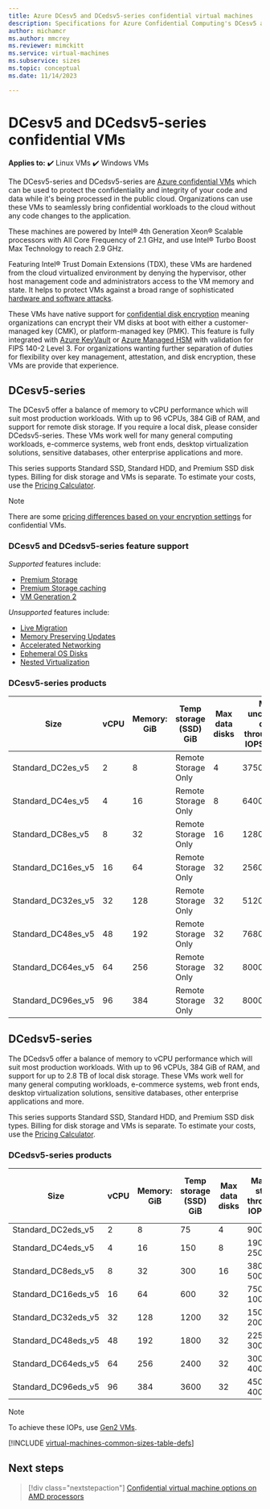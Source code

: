 ```yaml
---
title: Azure DCesv5 and DCedsv5-series confidential virtual machines
description: Specifications for Azure Confidential Computing's DCesv5 and DCedsv5-series confidential virtual machines. 
author: michamcr
ms.author: mmcrey
ms.reviewer: mimckitt
ms.service: virtual-machines
ms.subservice: sizes
ms.topic: conceptual
ms.date: 11/14/2023

---
```


# DCesv5 and DCedsv5-series confidential VMs

**Applies to:** :heavy_check_mark: Linux VMs :heavy_check_mark: Windows VMs 

The DCesv5-series and DCedsv5-series are [Azure confidential VMs](../confidential-computing/confidential-vm-overview.md) which can be used to protect the confidentiality and integrity of your code and data while it's being processed in the public cloud. Organizations can use these VMs to seamlessly bring confidential workloads to the cloud without any code changes to the application. 

These machines are powered by Intel® 4th Generation Xeon® Scalable processors with All Core Frequency of 2.1 GHz, and use Intel® Turbo Boost Max Technology to reach 2.9 GHz.

Featuring Intel® Trust Domain Extensions (TDX), these VMs are hardened from the cloud virtualized environment by denying the hypervisor, other host management code and administrators access to the VM memory and state. It helps to protect VMs against a broad range of sophisticated [hardware and software attacks](https://www.intel.com/content/www/us/en/developer/articles/technical/intel-trust-domain-extensions.html). 

These VMs have native support for [confidential disk encryption](https://learn.microsoft.com/en-us/azure/virtual-machines/disk-encryption-overview) meaning organizations can encrypt their VM disks at boot with either a customer-managed key (CMK), or platform-managed key (PMK). This feature is fully integrated with [Azure KeyVault](https://learn.microsoft.com/en-us/azure/key-vault/general/overview) or [Azure Managed HSM](https://learn.microsoft.com/en-us/azure/key-vault/managed-hsm/overview) with validation for FIPS 140-2 Level 3. For organizations wanting further separation of duties for flexibility over key management, attestation, and disk encryption, these VMs are provide that experience.

## DCesv5-series

The DCesv5 offer a balance of memory to vCPU performance which will suit most production workloads. With up to 96 vCPUs, 384 GiB of RAM, and support for remote disk storage. If you require a local disk, please consider DCedsv5-series. These VMs work well for many general computing workloads, e-commerce systems, web front ends, desktop virtualization solutions, sensitive databases, other enterprise applications and more.

This series supports Standard SSD, Standard HDD, and Premium SSD disk types. Billing for disk storage and VMs is separate. To estimate your costs, use the [Pricing Calculator](https://azure.microsoft.com/pricing/calculator/).

> [!NOTE]
> There are some [pricing differences based on your encryption settings](../confidential-computing/confidential-vm-overview.md#encryption-pricing-differences) for confidential VMs.

### DCesv5 and DCedsv5-series feature support

*Supported* features include: 

- [Premium Storage](premium-storage-performance.md)
- [Premium Storage caching](premium-storage-performance.md)
- [VM Generation 2](generation-2.md)

*Unsupported* features include:

- [Live Migration](maintenance-and-updates.md)
- [Memory Preserving Updates](maintenance-and-updates.md)
- [Accelerated Networking](../virtual-network/create-vm-accelerated-networking-cli.md)
- [Ephemeral OS Disks](ephemeral-os-disks.md)
- [Nested Virtualization](/virtualization/hyper-v-on-windows/user-guide/nested-virtualization)

### DCesv5-series products

| Size | vCPU | Memory: GiB | Temp storage (SSD) GiB | Max data disks | Max uncached disk throughput: IOPS/MBps | Max NICs |
|---|---|---|---|---|---|---|
| Standard_DC2es_v5  | 2  | 8   | Remote Storage Only | 4  | 3750/82    | 2 |
| Standard_DC4es_v5  | 4  | 16  | Remote Storage Only | 8  | 6400/144   | 2 |
| Standard_DC8es_v5  | 8  | 32  | Remote Storage Only | 16 | 12800/200  | 4 |
| Standard_DC16es_v5 | 16 | 64  | Remote Storage Only | 32 | 25600/384  | 4 |
| Standard_DC32es_v5 | 32 | 128 | Remote Storage Only | 32 | 51200/768  | 8 |
| Standard_DC48es_v5 | 48 | 192 | Remote Storage Only | 32 | 76800/1152 | 8 |
| Standard_DC64es_v5 | 64 | 256 | Remote Storage Only | 32 | 80000/1200 | 8 |
| Standard_DC96es_v5 | 96 | 384 | Remote Storage Only | 32 | 80000/1600 | 8 |

## DCedsv5-series

The DCedsv5 offer a balance of memory to vCPU performance which will suit most production workloads. With up to 96 vCPUs, 384 GiB of RAM, and support for up to 2.8 TB of local disk storage. These VMs work well for many general computing workloads, e-commerce systems, web front ends, desktop virtualization solutions, sensitive databases, other enterprise applications and more.

This series supports Standard SSD, Standard HDD, and Premium SSD disk types. Billing for disk storage and VMs is separate. To estimate your costs, use the [Pricing Calculator](https://azure.microsoft.com/pricing/calculator/).

### DCedsv5-series products

| Size | vCPU | Memory: GiB | Temp storage (SSD) GiB | Max data disks | Max temp storage throughput: IOPS/MBps | Max uncached disk throughput: IOPS/MBps | Max NICs |
|---|---|---|---|---|---|---|---|
| Standard_DC2eds_v5  | 2  | 8   | 75   | 4  | 9000 / 125    | 3750/82    | 2 |
| Standard_DC4eds_v5  | 4  | 16  | 150  | 8  | 19000 / 250   | 6400/144   | 2 |
| Standard_DC8eds_v5  | 8  | 32  | 300  | 16 | 38000 / 500   | 12800/200  | 4 |
| Standard_DC16eds_v5 | 16 | 64  | 600  | 32 | 75000 / 1000  | 25600/384  | 4 |
| Standard_DC32eds_v5 | 32 | 128 | 1200 | 32 | 150000 / 2000 | 51200/768  | 8 |
| Standard_DC48eds_v5 | 48 | 192 | 1800 | 32 | 225000 / 3000 | 76800/1152 | 8 |
| Standard_DC64eds_v5 | 64 | 256 | 2400 | 32 | 300000 / 4000 | 80000/1200 | 8 |
| Standard_DC96eds_v5 | 96 | 384 | 3600 | 32 | 450000 / 4000 | 80000/1600 | 8 |

> [!NOTE]
> To achieve these IOPs, use [Gen2 VMs](generation-2.md).

[!INCLUDE [virtual-machines-common-sizes-table-defs](../../includes/virtual-machines-common-sizes-table-defs.md)]

## Next steps

> [!div class="nextstepaction"]
> [Confidential virtual machine options on AMD processors](../confidential-computing/virtual-machine-solutions-amd.md)
